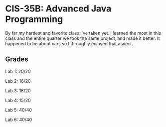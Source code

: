 # CIS-35B: Advanced Java Programming
By far my hardest and favorite class I've taken yet. I learned the most in this class and the entire quarter we took the same project, and made it better. It happened to be about cars so I throughly enjoyed that aspect.

## Grades

Lab 1: 20/20

Lab 2: 16/20

Lab 3: 16/20

Lab 4: 15/20

Lab 5: 40/40

Lab 6: 40/40
